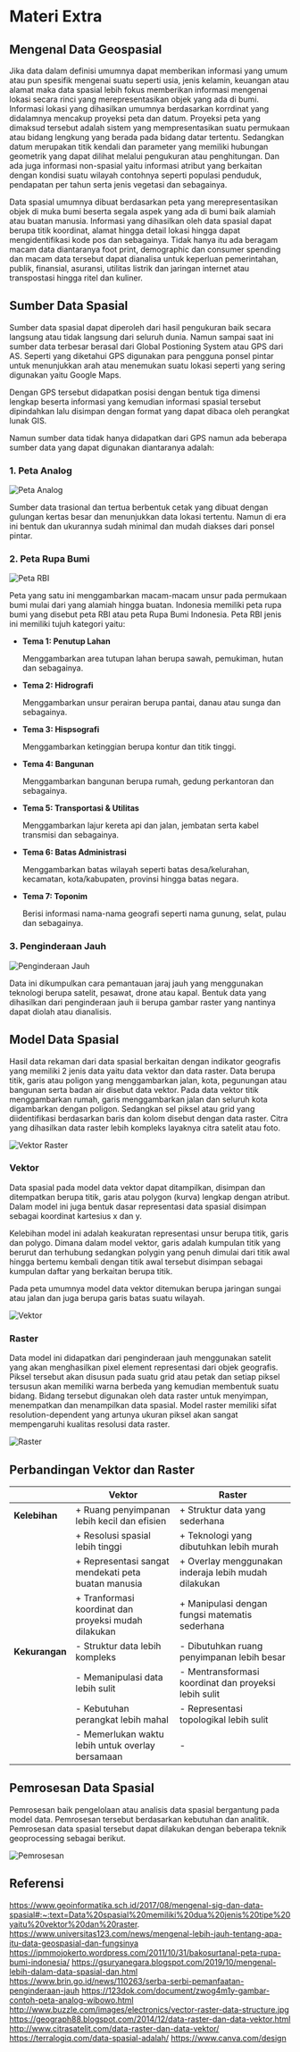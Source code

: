 # **Materi Extra**

## **Mengenal Data Geospasial**
Jika data dalam definisi umumnya dapat memberikan informasi yang umum atau pun spesifik mengenai suatu seperti usia, jenis kelamin, keuangan atau alamat maka data spasial lebih fokus memberikan informasi mengenai lokasi secara rinci yang merepresentasikan objek yang ada di bumi. Informasi lokasi yang dihasilkan umumnya berdasarkan korrdinat yang didalamnya mencakup proyeksi peta dan datum. Proyeksi peta yang dimaksud tersebut adalah sistem yang mempresentasikan suatu permukaan atau bidang lengkung yang berada pada bidang datar tertentu. Sedangkan datum merupakan titik kendali dan parameter yang memiliki hubungan geometrik yang dapat dilihat melalui pengukuran atau penghitungan. Dan ada juga informasi non-spasial yaitu informasi atribut yang berkaitan dengan kondisi suatu wilayah contohnya seperti populasi penduduk, pendapatan per tahun serta jenis vegetasi dan sebagainya. 

Data spasial umumnya dibuat berdasarkan peta yang merepresentasikan objek di muka bumi beserta segala aspek yang ada di bumi baik alamiah atau buatan manusia. Informasi yang dihasilkan oleh data spasial dapat berupa titik koordinat, alamat hingga detail lokasi hingga dapat mengidentifikasi kode pos dan sebagainya. Tidak hanya itu ada beragam macam data diantaranya foot print, demographic dan consumer spending dan macam data tersebut dapat dianalisa untuk keperluan pemerintahan, publik, finansial, asuransi, utilitas listrik dan jaringan internet atau transpostasi hingga ritel dan kuliner.

## **Sumber Data Spasial**

Sumber data spasial dapat diperoleh dari hasil pengukuran baik secara langsung atau tidak langsung dari seluruh dunia. Namun sampai saat ini sumber data terbesar berasal dari Global Postioning System atau GPS dari AS. Seperti yang diketahui GPS digunakan para pengguna ponsel pintar untuk menunjukkan arah atau menemukan suatu lokasi seperti yang sering digunakan yaitu Google Maps.

Dengan GPS tersebut didapatkan posisi dengan bentuk tiga dimensi lengkap beserta informasi yang kemudian informasi spasial tersebut dipindahkan lalu disimpan dengan format yang dapat dibaca oleh perangkat lunak GIS.

Namun sumber data tidak hanya didapatkan dari GPS namun ada beberapa sumber data yang dapat digunakan diantaranya adalah:

### 1. **Peta Analog**

![Peta Analog](https://github.com/jabardigitalservice/data-engineering-academy/blob/content_temp/data_engineering_academy_level_3/extra/images/peta%20analog.png)

Sumber data trasional dan tertua berbentuk cetak yang dibuat dengan gulungan kertas besar dan menunjukkan data lokasi tertentu. Namun di era ini bentuk dan ukurannya sudah minimal dan mudah diakses dari ponsel pintar.

### 2. **Peta Rupa Bumi**

![Peta RBI](https://github.com/jabardigitalservice/data-engineering-academy/blob/content_temp/data_engineering_academy_level_3/extra/images/peta%20rupa%20bumi.png)

Peta yang satu ini menggambarkan macam-macam unsur pada permukaan bumi mulai dari yang alamiah hingga buatan. Indonesia memiliki peta rupa bumi yang disebut peta RBI atau peta Rupa Bumi Indonesia. Peta RBI jenis ini memiliki tujuh kategori yaitu:

* **Tema 1: Penutup Lahan**

  Menggambarkan area tutupan lahan berupa sawah, pemukiman, hutan dan sebagainya.

* **Tema 2: Hidrografi**

  Menggambarkan unsur perairan berupa pantai, danau atau sunga dan sebagainya.

* **Tema 3: Hispsografi**

  Menggambarkan ketinggian berupa kontur dan titik tinggi.

* **Tema 4: Bangunan**

  Menggambarkan bangunan berupa rumah, gedung perkantoran dan sebagainya.

* **Tema 5: Transportasi & Utilitas**

  Menggambarkan lajur kereta api dan jalan, jembatan serta kabel transmisi dan sebagainya.

* **Tema 6: Batas Administrasi**

  Menggambarkan batas wilayah seperti batas desa/kelurahan, kecamatan, kota/kabupaten, provinsi hingga batas negara.

 * **Tema 7: Toponim**

   Berisi informasi nama-nama geografi seperti nama gunung, selat, pulau dan sebagainya.

### 3. **Penginderaan Jauh**

![Penginderaan Jauh](https://github.com/jabardigitalservice/data-engineering-academy/blob/content_temp/data_engineering_academy_level_3/extra/images/penginderaan%20jauh.png)

Data ini dikumpulkan cara pemantauan jaraj jauh yang menggunakan teknologi berupa satelit, pesawat, drone atau kapal. Bentuk data yang dihasilkan dari penginderaan jauh ii berupa gambar raster yang nantinya dapat diolah atau dianalisis.  


## **Model Data Spasial**

Hasil data rekaman dari data spasial berkaitan dengan indikator geografis yang memiliki 2 jenis data yaitu data vektor dan data raster. Data berupa titik, garis atau poligon yang menggambarkan jalan, kota, pegunungan atau bangunan serta badan air disebut data vektor. Pada data vektor titik menggambarkan rumah, garis menggambarkan jalan dan seluruh kota digambarkan dengan poligon. Sedangkan sel piksel atau grid yang diidentifikasi berdasarkan baris dan kolom disebut dengan data raster. Citra yang dihasilkan data raster lebih kompleks layaknya citra satelit atau foto.

![Vektor Raster](https://github.com/jabardigitalservice/data-engineering-academy/blob/content_temp/data_engineering_academy_level_3/extra/images/spasial.png)

### **Vektor**

Data spasial pada model data vektor dapat ditampilkan, disimpan dan ditempatkan berupa titik, garis atau polygon (kurva) lengkap dengan atribut. Dalam model ini juga bentuk dasar representasi data spasial disimpan sebagai koordinat kartesius x dan y. 

Kelebihan model ini adalah keakuratan representasi unsur berupa titik, garis dan polygo. Dimana dalam model vektor, garis adalah kumpulan titik yang berurut dan terhubung sedangkan polygin yang penuh dimulai dari titik awal hingga bertemu kembali dengan titik awal tersebut disimpan sebagai kumpulan daftar yang berkaitan berupa titik. 

Pada peta umumnya model data vektor ditemukan berupa jaringan sungai atau jalan dan juga berupa garis batas suatu wilayah.

![Vektor](https://github.com/jabardigitalservice/data-engineering-academy/blob/content_temp/data_engineering_academy_level_3/extra/images/vektor-raster.png)

### **Raster**

Data model ini didapatkan dari penginderaan jauh menggunakan satelit yang akan menghasilkan pixel element representasi dari objek geografis. Piksel tersebut akan disusun pada suatu grid atau petak dan setiap piksel tersusun akan memiliki warna berbeda yang kemudian membentuk suatu bidang. Bidang tersebut digunakan oleh data raster untuk menyimpan, menempatkan dan menampilkan data spasial. 
Model raster memiliki sifat resolution-dependent yang artunya ukuran piksel akan sangat mempengaruhi kualitas resolusi data raster. 

![Raster](https://github.com/jabardigitalservice/data-engineering-academy/blob/content_temp/data_engineering_academy_level_3/extra/images/vektor-raster-2.png)

## **Perbandingan Vektor dan Raster** 

|               |                     Vektor                            |                      Raster                                                 |
|---------------|-------------------------------------------------------|-----------------------------------------------------------------------------|
|**Kelebihan**  | + Ruang penyimpanan lebih kecil dan efisien           | + Struktur data yang sederhana                                              |
|               | + Resolusi spasial lebih tinggi                       | + Teknologi yang dibutuhkan lebih murah                                     |
|               | + Representasi sangat mendekati peta buatan manusia   | + Overlay menggunakan inderaja lebih mudah dilakukan                        |
|               | + Tranformasi koordinat dan proyeksi mudah dilakukan  | + Manipulasi dengan fungsi matematis sederhana                              |
|**Kekurangan** | - Struktur data lebih kompleks                        | - Dibutuhkan ruang penyimpanan lebih besar                                  |
|               | - Memanipulasi data lebih sulit                       | - Mentransformasi koordinat dan proyeksi lebih sulit                        |
|               | - Kebutuhan perangkat lebih mahal                     | - Representasi topologikal lebih sulit                                      |
|               | - Memerlukan waktu lebih untuk overlay bersamaan      | -                                                                           |


## **Pemrosesan Data Spasial**

Pemrosesan baik pengelolaan atau analisis data spasial bergantung pada model data. Pemrosesan tersebut berdasarkan kebutuhan dan analitik. Pemrosesan data spasial tersebut dapat dilakukan dengan beberapa teknik geoprocessing sebagai berikut.

![Pemrosesan](https://github.com/jabardigitalservice/data-engineering-academy/blob/content_temp/data_engineering_academy_level_3/extra/images/pemrosesan.png)



## Referensi
https://www.geoinformatika.sch.id/2017/08/mengenal-sig-dan-data-spasial#:~:text=Data%20spasial%20memiliki%20dua%20jenis%20tipe%20yaitu%20vektor%20dan%20raster.
https://www.universitas123.com/news/mengenal-lebih-jauh-tentang-apa-itu-data-geospasial-dan-fungsinya
https://ipmmojokerto.wordpress.com/2011/10/31/bakosurtanal-peta-rupa-bumi-indonesia/
https://gsuryanegara.blogspot.com/2019/10/mengenal-lebih-dalam-data-spasial-dan.html
https://www.brin.go.id/news/110263/serba-serbi-pemanfaatan-penginderaan-jauh
https://123dok.com/document/zwog4m1y-gambar-contoh-peta-analog-wibowo.html
http://www.buzzle.com/images/electronics/vector-raster-data-structure.jpg
https://geograph88.blogspot.com/2014/12/data-raster-dan-data-vektor.html
http://www.citrasatelit.com/data-raster-dan-data-vektor/
https://terralogiq.com/data-spasial-adalah/
https://www.canva.com/design